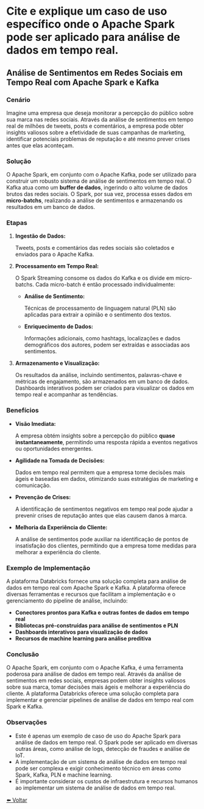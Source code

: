 # Cite e explique um caso de uso específico onde o Apache Spark pode ser aplicado para análise de dados em tempo real.

## Análise de Sentimentos em Redes Sociais em Tempo Real com Apache Spark e Kafka

### **Cenário**

Imagine uma empresa que deseja monitorar a percepção do público sobre sua marca nas redes sociais. Através da análise de sentimentos em tempo real de milhões de tweets, posts e comentários, a empresa pode obter insights valiosos sobre a efetividade de suas campanhas de marketing, identificar potenciais problemas de reputação e até mesmo prever crises antes que elas aconteçam.

### **Solução**

O Apache Spark, em conjunto com o Apache Kafka, pode ser utilizado para construir um robusto sistema de análise de sentimentos em tempo real. O Kafka atua como um **buffer de dados**, ingerindo o alto volume de dados brutos das redes sociais. O Spark, por sua vez, processa esses dados em **micro-batchs**, realizando a análise de sentimentos e armazenando os resultados em um banco de dados.

### **Etapas**

1. **Ingestão de Dados:** 
    
    Tweets, posts e comentários das redes sociais são coletados e enviados para o Apache Kafka.
2. **Processamento em Tempo Real:** 
    
    O Spark Streaming consome os dados do Kafka e os divide em micro-batchs. Cada micro-batch é então processado individualmente:
    * **Análise de Sentimento:** 
        
        Técnicas de processamento de linguagem natural (PLN) são aplicadas para extrair a opinião e o sentimento dos textos.
    * **Enriquecimento de Dados:** 
        
        Informações adicionais, como hashtags, localizações e dados demográficos dos autores, podem ser extraídas e associadas aos sentimentos.
3. **Armazenamento e Visualização:** 
    
    Os resultados da análise, incluindo sentimentos, palavras-chave e métricas de engajamento, são armazenados em um banco de dados. Dashboards interativos podem ser criados para visualizar os dados em tempo real e acompanhar as tendências.

### **Benefícios**

* **Visão Imediata:** 
    
    A empresa obtém insights sobre a percepção do público **quase instantaneamente**, permitindo uma resposta rápida a eventos negativos ou oportunidades emergentes.
* **Agilidade na Tomada de Decisões:** 
    
    Dados em tempo real permitem que a empresa tome decisões mais ágeis e baseadas em dados, otimizando suas estratégias de marketing e comunicação.
* **Prevenção de Crises:** 
    
    A identificação de sentimentos negativos em tempo real pode ajudar a prevenir crises de reputação antes que elas causem danos à marca.
* **Melhoria da Experiência do Cliente:** 
    
    A análise de sentimentos pode auxiliar na identificação de pontos de insatisfação dos clientes, permitindo que a empresa tome medidas para melhorar a experiência do cliente.

### **Exemplo de Implementação**

A plataforma Databricks fornece uma solução completa para análise de dados em tempo real com Apache Spark e Kafka. A plataforma oferece diversas ferramentas e recursos que facilitam a implementação e o gerenciamento do pipeline de análise, incluindo:

* **Conectores prontos para Kafka e outras fontes de dados em tempo real**
* **Bibliotecas pré-construídas para análise de sentimentos e PLN**
* **Dashboards interativos para visualização de dados**
* **Recursos de machine learning para análise preditiva**

### **Conclusão**

O Apache Spark, em conjunto com o Apache Kafka, é uma ferramenta poderosa para análise de dados em tempo real. Através da análise de sentimentos em redes sociais, empresas podem obter insights valiosos sobre sua marca, tomar decisões mais ágeis e melhorar a experiência do cliente. A plataforma Databricks oferece uma solução completa para implementar e gerenciar pipelines de análise de dados em tempo real com Spark e Kafka.

### **Observações**

* Este é apenas um exemplo de caso de uso do Apache Spark para análise de dados em tempo real. O Spark pode ser aplicado em diversas outras áreas, como análise de logs, detecção de fraudes e análise de IoT.
* A implementação de um sistema de análise de dados em tempo real pode ser complexa e exigir conhecimento técnico em áreas como Spark, Kafka, PLN e machine learning.
* É importante considerar os custos de infraestrutura e recursos humanos ao implementar um sistema de análise de dados em tempo real.



[⬅️ Voltar](../apache_spark.md)